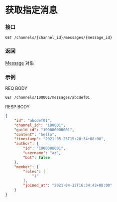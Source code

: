 # 获取指定消息

### 接口
`GET /channels/{channel_id}/messages/{message_id}`

### 返回
[Message](model.md#message) 对象

### 示例
REQ BODY
```http
GET /channels/100001/messages/abcdef01
```

RESP BODY
```json
{
    "id": "abcdef01",
    "channel_id": "100001",
    "guild_id": "100000000001",
    "content": "hello",
    "timestamp": "2021-05-25T15:20:34+08:00",
    "author": {
        "id": "1000000001",
        "username": "az",
        "bot": false
    },
    "member": {
        "roles": [
            "1"
        ],
        "joined_at": "2021-04-12T16:34:42+08:00"
    }
}
```
